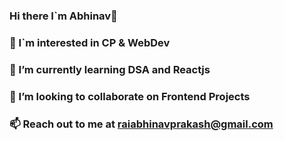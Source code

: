 ### Hi there I`m Abhinav👋
### 👀 I`m interested in CP & WebDev
### 🌱 I’m currently learning DSA and Reactjs
### 👯 I’m looking to collaborate on Frontend Projects
### 📫 Reach out to me at raiabhinavprakash@gmail.com

<!--
**RaiAbhinavPrakash/RaiAbhinavPrakash** is a ✨ _special_ ✨ repository because its `README.md` (this file) appears on your GitHub profile.

Here are some ideas to get you started:

- 🔭 I’m currently working on ...
- 🌱 I’m currently learning ...
- 👯 I’m looking to collaborate on ...
- 🤔 I’m looking for help with ...
- 💬 Ask me about ...
- 📫 How to reach me: ...
- 😄 Pronouns: ...
- ⚡ Fun fact: ...
-->
